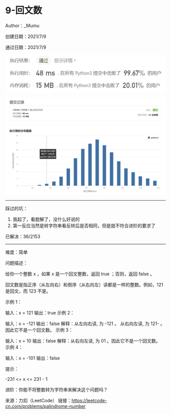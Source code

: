 # 9-回文数

Author：_Mumu

创建日期：2021/7/9

通过日期：2021/7/9

![](./通过截图2.jpg)

![](./通过截图1.jpg)

*****

踩过的坑：

1. 我起了，看题解了，没什么好说的
2. 第一反应当然是转字符串看反转后是否相同，但是就不符合进阶的要求了

已解决：36/2153

*****

难度：简单

问题描述：

给你一个整数 x ，如果 x 是一个回文整数，返回 true ；否则，返回 false 。

回文数是指正序（从左向右）和倒序（从右向左）读都是一样的整数。例如，121 是回文，而 123 不是。

 

示例 1：

输入：x = 121
输出：true
示例 2：

输入：x = -121
输出：false
解释：从左向右读, 为 -121 。 从右向左读, 为 121- 。因此它不是一个回文数。
示例 3：

输入：x = 10
输出：false
解释：从右向左读, 为 01 。因此它不是一个回文数。
示例 4：

输入：x = -101
输出：false


提示：

-231 <= x <= 231 - 1


进阶：你能不将整数转为字符串来解决这个问题吗？

来源：力扣（LeetCode）
链接：https://leetcode-cn.com/problems/palindrome-number